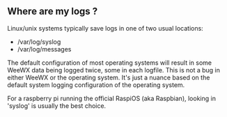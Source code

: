 ## Where are my logs ?

Linux/unix systems typically save logs in one of two usual locations:

* /var/log/syslog
* /var/log/messages

The default configuration of most operating systems will result in some WeeWX data being logged twice, some in each logfile.  This is not a bug in either WeeWX or the operating system.  It's just a nuance based on the default system logging configuration of the operating system.

For a raspberry pi running the official RaspiOS (aka Raspbian), looking in 'syslog' is usually the best choice.
